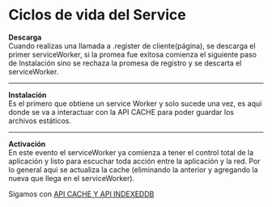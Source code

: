 # Ciclos de vida del Service

**Descarga**<br>
    Cuando realizas una llamada a .register de cliente(página), se descarga el primer serviceWorker, si la promea fue exitosa comienza el siguiente paso de Instalación sino se rechaza la promesa de registro y se descarta el serviceWorker.
    <hr>
**Instalación**<br>
    Es el primero que obtiene un service Worker y solo sucede una vez, es aqui donde se va a interactuar con la API CACHE para poder guardar los archivos estáticos.
    <hr>
**Activación**
<br>
    En este evento el serviceWorker ya comienza a tener el control total de la aplicación y listo para escuchar toda acción entre la aplicación y la red. Por lo general aqui se actualiza la cache (eliminando la anterior y agregando la nueva que llega en el serviceWorker).

Sigamos con [API CACHE Y API INDEXEDDB](./api-cache-indexed.md)